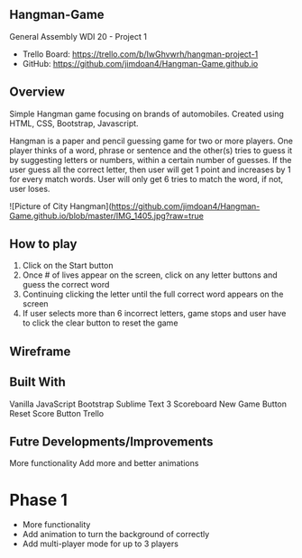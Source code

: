 ## Hangman-Game
General Assembly WDI 20 - Project 1

- Trello Board: https://trello.com/b/IwGhvwrh/hangman-project-1
- GitHub: https://github.com/jimdoan4/Hangman-Game.github.io

## Overview
Simple Hangman game focusing on brands of automobiles. Created using HTML, CSS, Bootstrap, Javascript.

Hangman is a paper and pencil guessing game for two or more players. One player thinks of a word, phrase or sentence and the other(s) tries to guess it by suggesting letters or numbers, within a certain number of guesses. If the user guess all the correct letter, then user will get 1 point and increases by 1 for every match words. User will only get 6 tries to match the word, if not, user loses.

![Picture of City Hangman](https://github.com/jimdoan4/Hangman-Game.github.io/blob/master/IMG_1405.jpg?raw=true

## How to play
1. Click on the Start button
2. Once # of lives appear on the screen, click on any letter buttons and guess the correct word
3. Continuing clicking the letter until the full correct word appears on the screen
4. If user selects more than 6 incorrect letters, game stops and user have to click the clear button to reset the game

## Wireframe


## Built With
Vanilla JavaScript
Bootstrap
Sublime Text 3
Scoreboard
New Game Button
Reset Score Button
Trello

## Futre Developments/Improvements
More functionality
Add more and better animations

# Phase 1
- More functionality
- Add animation to turn the background of correctly 
- Add multi-player mode for up to 3 players


